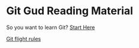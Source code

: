 # Git Gud Reading Material
So you want to learn Git? [Start Here](https://try.github.io/levels/1/challenges/1)

[Git flight rules](https://github.com/k88hudson/git-flight-rules)


